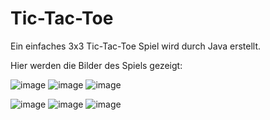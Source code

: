 # Tic-Tac-Toe
Ein einfaches 3x3 Tic-Tac-Toe Spiel wird durch Java erstellt.

Hier werden die Bilder des Spiels gezeigt:

![image](https://github.com/user-attachments/assets/3f018870-2d3e-4d05-a686-cf7ec84b8bfd)
![image](https://github.com/user-attachments/assets/d8508ad3-e2e9-45e4-93f7-0d0b1d359ee8)
![image](https://github.com/user-attachments/assets/669a8210-d5ba-4f77-b92c-15cedde878b9)

![image](https://github.com/user-attachments/assets/6100bd10-8798-4cbe-b302-90eb9487b416)
![image](https://github.com/user-attachments/assets/346d9a42-8065-4c12-9d42-a5ef80617f7c)
![image](https://github.com/user-attachments/assets/646a04e1-1c15-4444-83d8-8a4257a5e994)
